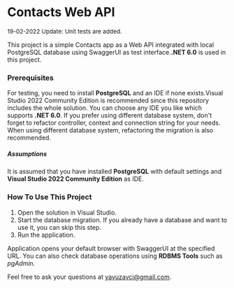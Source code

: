 <h1>Contacts Web API</h1>

<span style="font-size:10pt">19-02-2022 Update: Unit tests are added.</span>

<p style="font:italic;"> This project is a simple Contacts app as a Web API integrated with
local PostgreSQL database using SwaggerUI as test interface.<b>.NET 6.0</b> is used in this 
project.
</p>

<h3>Prerequisites</h3>
<p>
For testing, you need to install <b>PostgreSQL</b> and an IDE if none exists.Visual Studio 
2022 Community Edition is recommended since this repository includes the whole solution. 
You can choose any IDE you like which supports <b>.NET 6.0</b>. If you prefer using different 
database system, don't forget to refactor controller, context and connection string for your 
needs. When using different database system, refactoring the migration is also recommended.  
</p>

<h5>Assumptions</h5>
<p> It is assumed that you have installed <b>PostgreSQL</b> with default settings and 
<b>Visual Studio 2022 Community Edition</b> as IDE. 
</p>

<h3>How To Use This Project</h3>

<ol>
    <li>Open the solution in Visual Studio.</li>
    <li>Start the database migration. If you already have a database and want to use it, 
you can skip this step.</li>
    <li>Run the application.</li>
</ol>

<p>
Application opens your default browser with SwaggerUI at the specified URL. You can also 
check database operations using <b>RDBMS Tools</b> such as <i>pgAdmin</i>.
</p>

<p>
Feel free to ask your questions at <a href="mailto:yavuzavci@gmail.com">yavuzavci@gmail.com</a>.
</p>